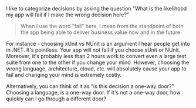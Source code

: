 I like to categorize decisions by asking the question "What is the likelihood my app will fail if I make the wrong decision here?"

> When I use the word "fail" here, I mean from the standpoint of both the app being able to deliver business value now and in the future

For instance - choosing xUnit vs NUnit is an argument I hear people get into in .NET. It's pointless. Your app will not fail if you choose xUnit or NUnit. Moreover, it's probably less than 2 hours work to convert even a large test suite from one to the other if you change your mind. However, choosing the wrong language, architecture, cloud, etc. will absolutely cause your app to fail and changing your mind is extremely costly.

Alternatively, you can think of it as "is this decision a one-way door?" Choosing a language, is a one-way door. If it's not a one-way door, how quickly can I go through a different door?
